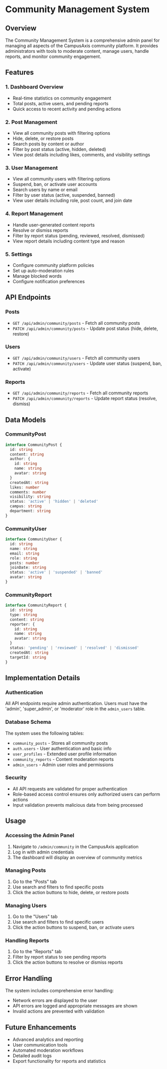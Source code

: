 # Community Management System

## Overview
The Community Management System is a comprehensive admin panel for managing all aspects of the CampusAxis community platform. It provides administrators with tools to moderate content, manage users, handle reports, and monitor community engagement.

## Features

### 1. Dashboard Overview
- Real-time statistics on community engagement
- Total posts, active users, and pending reports
- Quick access to recent activity and pending actions

### 2. Post Management
- View all community posts with filtering options
- Hide, delete, or restore posts
- Search posts by content or author
- Filter by post status (active, hidden, deleted)
- View post details including likes, comments, and visibility settings

### 3. User Management
- View all community users with filtering options
- Suspend, ban, or activate user accounts
- Search users by name or email
- Filter by user status (active, suspended, banned)
- View user details including role, post count, and join date

### 4. Report Management
- Handle user-generated content reports
- Resolve or dismiss reports
- Filter by report status (pending, reviewed, resolved, dismissed)
- View report details including content type and reason

### 5. Settings
- Configure community platform policies
- Set up auto-moderation rules
- Manage blocked words
- Configure notification preferences

## API Endpoints

### Posts
- `GET /api/admin/community/posts` - Fetch all community posts
- `PATCH /api/admin/community/posts` - Update post status (hide, delete, restore)

### Users
- `GET /api/admin/community/users` - Fetch all community users
- `PATCH /api/admin/community/users` - Update user status (suspend, ban, activate)

### Reports
- `GET /api/admin/community/reports` - Fetch all community reports
- `PATCH /api/admin/community/reports` - Update report status (resolve, dismiss)

## Data Models

### CommunityPost
```typescript
interface CommunityPost {
  id: string
  content: string
  author: {
    id: string
    name: string
    avatar: string
  }
  createdAt: string
  likes: number
  comments: number
  visibility: string
  status: 'active' | 'hidden' | 'deleted'
  campus: string
  department: string
}
```

### CommunityUser
```typescript
interface CommunityUser {
  id: string
  name: string
  email: string
  role: string
  posts: number
  joinDate: string
  status: 'active' | 'suspended' | 'banned'
  avatar: string
}
```

### CommunityReport
```typescript
interface CommunityReport {
  id: string
  type: string
  content: string
  reporter: {
    id: string
    name: string
    avatar: string
  }
  status: 'pending' | 'reviewed' | 'resolved' | 'dismissed'
  createdAt: string
  targetId: string
}
```

## Implementation Details

### Authentication
All API endpoints require admin authentication. Users must have the 'admin', 'super_admin', or 'moderator' role in the `admin_users` table.

### Database Schema
The system uses the following tables:
- `community_posts` - Stores all community posts
- `auth.users` - User authentication and basic info
- `user_profiles` - Extended user profile information
- `community_reports` - Content moderation reports
- `admin_users` - Admin user roles and permissions

### Security
- All API requests are validated for proper authentication
- Role-based access control ensures only authorized users can perform actions
- Input validation prevents malicious data from being processed

## Usage

### Accessing the Admin Panel
1. Navigate to `/admin/community` in the CampusAxis application
2. Log in with admin credentials
3. The dashboard will display an overview of community metrics

### Managing Posts
1. Go to the "Posts" tab
2. Use search and filters to find specific posts
3. Click the action buttons to hide, delete, or restore posts

### Managing Users
1. Go to the "Users" tab
2. Use search and filters to find specific users
3. Click the action buttons to suspend, ban, or activate users

### Handling Reports
1. Go to the "Reports" tab
2. Filter by report status to see pending reports
3. Click the action buttons to resolve or dismiss reports

## Error Handling
The system includes comprehensive error handling:
- Network errors are displayed to the user
- API errors are logged and appropriate messages are shown
- Invalid actions are prevented with validation

## Future Enhancements
- Advanced analytics and reporting
- User communication tools
- Automated moderation workflows
- Detailed audit logs
- Export functionality for reports and statistics
